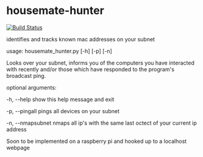 # housemate-hunter
[![Build Status](https://travis-ci.org/mariellefoster/housemate-hunter.svg?branch=master)](https://travis-ci.org/mariellefoster/housemate-hunter)

identifies and tracks known mac addresses on your subnet


usage: housemate_hunter.py [-h] [-p] [-n]

Looks over your subnet, informs you of the computers you have interacted with
recently and/or those which have responded to the program's broadcast ping.

optional arguments:

  -h, --help        show this help message and exit

  -p, --pingall     pings all devices on your subnet

  -n, --nmapsubnet  nmaps all ip's with the same last octect of your current
                    ip address


Soon to be implemented on a raspberry pi and hooked up to a localhost webpage
